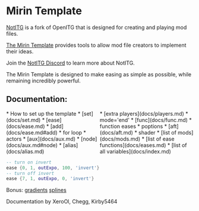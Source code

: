 # Mirin Template
[NotITG](https://notitg.heysora.net) is a fork of OpenITG that is designed for creating and playing mod files.

[The Mirin Template](https://www.github.com/XeroOl/notitg-mirin) provides tools to allow mod file creators to implement their ideas.

Join the [NotITG Discord](https://uksrt.heysora.net/discord) to learn more about NotITG.

The Mirin Template is designed to make easing as simple as possible, while remaining incredibly powerful.


## Documentation:
<div style="display:flex">
<div style="flex:50%" markdown="1">
* How to set up the template
* [set](docs/set.md)
* [ease](docs/ease.md)
* [add](docs/ease.md#add)
* for loop
* actors
* [aux](docs/aux.md)
* [node](docs/aux.md#node)
* [alias](docs/alias.md)
</div>
<div style="flex:50%" markdown="1">
* [extra players](docs/players.md)
* mode='end'
* [func](docs/func.md)
* function eases
* poptions
* [aft](docs/aft.md)
* shader
* [list of mods](docs/mods.md)
* [list of ease functions](docs/eases.md)
* [list of all variables](docs/index.md)
</div>
</div>

```lua
-- turn on invert
ease {0, 1, outExpo, 100, 'invert'}
-- turn off invert
ease {7, 1, outExpo, 0, 'invert'}
```
Bonus: [gradients](docs/gradients.md) [splines](docs/splines.md)

Documentation by XeroOl, Chegg, Kirby5464
